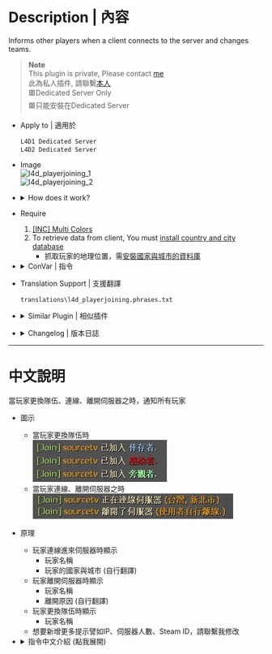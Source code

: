 # Description | 內容
Informs other players when a client connects to the server and changes teams.

> __Note__ <br/>
This plugin is private, Please contact [me](/#私人插件列表-private-plugins-list)<br/>
此為私人插件, 請聯繫[本人](/#私人插件列表-private-plugins-list)
<br/>🟥Dedicated Server Only
<br/>🟥只能安裝在Dedicated Server

* Apply to | 適用於
	```
	L4D1 Dedicated Server
	L4D2 Dedicated Server
	```

* Image
	<br/>![l4d_playerjoining_1](image/l4d_playerjoining_1.jpg)
	<br/>![l4d_playerjoining_2](image/l4d_playerjoining_2.jpg)

* <details><summary>How does it work?</summary>

	* Display the following when player joins server
		* Player name
		* Country, city (you can translate)
	* Display the following when leaves server
		* Player name
		* Reason (you can translate)
	* Display the following when player changed team
		* Player name
</details>

* Require
	1. [[INC] Multi Colors](https://github.com/fbef0102/L4D1_2-Plugins/releases/tag/Multi-Colors)
	2. To retrieve data from client, You must [install country and city database](/Tutorial_教學區/English/Server/Install_Other_File#country-and-city-database)
		* 抓取玩家的地理位置，需[安裝國家與城市的資料庫](/Tutorial_教學區/Chinese_繁體中文/Server/安裝其他檔案教學#安裝國家與城市的資料庫)

* <details><summary>ConVar | 指令</summary>

	* cfg/sourcemod/l4d_playerjoining.cfg
		```php
		// 0=Plugin off, 1=Plugin on.
		l4d_playerjoining_enable "1"

		// If 1, inform other players when a client changes team
		l4d_playerjoining_change_team_notify_enable "1"

		// (Display country when Dedicated Server Only) inform other players with these flags when a client connects to server. (Empty = Everyone, -1: Nobody)
		l4d_playerjoining_connnect_server_notify_access ""

		// inform other players with these flags when a client left the server. (Empty = Everyone, -1: Nobody)
		l4d_playerjoining_leave_server_notify_access ""
		```
</details>


* Translation Support | 支援翻譯
	```
	translations\l4d_playerjoining.phrases.txt
	```

* <details><summary>Similar Plugin | 相似插件</summary>
	
	1. [cannounce](https://github.com/fbef0102/L4D1_2-Plugins/tree/master/cannounce): Replacement of default player connection message, allows for custom connection messages
		> 顯示玩家進來遊戲或離開遊戲的提示訊息 (IP、國家、Steam ID 等等)
</details>

* <details><summary>Changelog | 版本日誌</summary>

	* v1.3 (2025-4-26)
		* Translate Country & City

	* v1.2 (2025-3-9)
		* Translate disconnect reason

	* v1.1 (2024-8-10)
		* Update translation
		* Support local server

	* v1.0 (2022-12-1)
		* Initial Release
</details>

- - - -
# 中文說明
當玩家更換隊伍、連線、離開伺服器之時，通知所有玩家

* 圖示
	* 當玩家更換隊伍時
	<br/>![zho/l4d_playerjoining_1](image/zho/l4d_playerjoining_1.jpg)
	* 當玩家連線、離開伺服器之時
	<br/>![zho/l4d_playerjoining_2](image/zho/l4d_playerjoining_2.jpg)

* 原理
	* 玩家連線進來伺服器時顯示
		* 玩家名稱
		* 玩家的國家與城市 (自行翻譯)
	* 玩家離開伺服器時顯示
		* 玩家名稱
		* 離開原因 (自行翻譯)
	* 玩家更換隊伍時顯示
		* 玩家名稱
	* 想要新增更多提示譬如IP、伺服器人數、Steam ID，請聯繫我修改

* <details><summary>指令中文介紹 (點我展開)</summary>

	* cfg/sourcemod/l4d_playerjoining.cfg
		```php
		// 0=關閉插件, 1=啟動插件
		l4d_playerjoining_enable "1"

		// 為1時，打開更換隊伍提示
		l4d_playerjoining_change_team_notify_enable "1"

		// (只限定 Dedicated Server) 擁有這些權限的玩家，才可以看到有人連線進伺服器的提示 (留白 = 任何人都能看到, -1: 無人能看到)
		l4d_playerjoining_connnect_server_notify_access ""

		// 擁有這些權限的玩家，才可以看到有人離開伺服器的提示 (留白 = 任何人都能看到, -1: 無人能看到)
		l4d_playerjoining_leave_server_notify_access ""
		```
</details>



